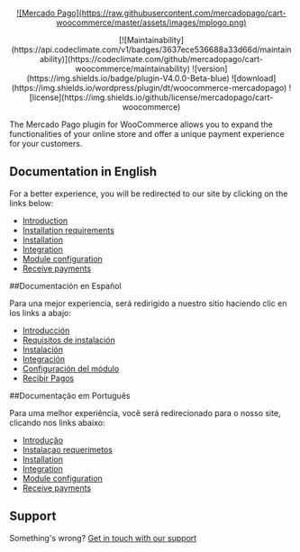 <p align="center"><a href="https://www.mercadopago.com/">![Mercado Pago](https://raw.githubusercontent.com/mercadopago/cart-woocommerce/master/assets/images/mplogo.png)
</a></p>

<p align="center">
[![Maintainability](https://api.codeclimate.com/v1/badges/3637ece536688a33d66d/maintainability)](https://codeclimate.com/github/mercadopago/cart-woocommerce/maintainability)
![version](https://img.shields.io/badge/plugin-V4.0.0-Beta-blue)
![download](https://img.shields.io/wordpress/plugin/dt/woocommerce-mercadopago)
![license](https://img.shields.io/github/license/mercadopago/cart-woocommerce)
</p>

The Mercado Pago plugin for WooCommerce allows you to expand the functionalities of your online store and offer a unique payment experience for your customers.

## Documentation in English

For a better experience, you will be redirected to our site by clicking on the links below:

* [Introduction](https://www.mercadopago.com.ar/developers/en/plugins_sdks/plugins/official/woo-commerce/#bookmark_introduction)
* [Installation requirements](https://www.mercadopago.com.ar/developers/en/plugins_sdks/plugins/official/woo-commerce/#bookmark_installation_requirements)
* [Installation](https://www.mercadopago.com.ar/developers/en/plugins_sdks/plugins/official/woo-commerce/#bookmark_installation)
* [Integration](https://www.mercadopago.com.ar/developers/en/plugins_sdks/plugins/official/woo-commerce/#bookmark_integration)
* [Module configuration](https://www.mercadopago.com.ar/developers/en/plugins_sdks/plugins/official/woo-commerce/#bookmark_module_configuration)
* [Receive payments](https://www.mercadopago.com.ar/developers/en/plugins_sdks/plugins/official/woo-commerce/#bookmark_receive_payments)

##Documentación en Español

Para una mejor experiencia, será redirigido a nuestro sitio haciendo clic en los links a abajo:

* [Introducción](https://www.mercadopago.com.ar/developers/es/plugins_sdks/plugins/official/woo-commerce/#bookmark_introducción)
* [Requisitos de instalación](https://www.mercadopago.com.ar/developers/es/plugins_sdks/plugins/official/woo-commerce/#bookmark_requisitos_de_instalación)
* [Instalación](https://www.mercadopago.com.ar/developers/es/plugins_sdks/plugins/official/woo-commerce/#bookmark_integración)
* [Integración](https://www.mercadopago.com.ar/developers/es/plugins_sdks/plugins/official/woo-commerce/#bookmark_integración)
* [Configuración del módulo](https://www.mercadopago.com.ar/developers/es/plugins_sdks/plugins/official/woo-commerce/#bookmark_configuración_del_módulo)
* [Recibir Pagos](https://www.mercadopago.com.ar/developers/es/plugins_sdks/plugins/official/woo-commerce/#bookmark_recibir_pagos)

##Documentação em Português

Para uma melhor experiência, você será redirecionado para o nosso site, clicando nos links abaixo:

* [Introdução](https://www.mercadopago.com.br/developers/pt/plugins_sdks/plugins/official/woo-commerce/#bookmark_introdução)
* [Instalaçao requerimetos](https://www.mercadopago.com.br/developers/pt/plugins_sdks/plugins/official/woo-commerce/#bookmark_requisitos_de_instalação)
* [Installation](https://www.mercadopago.com.br/developers/pt/plugins_sdks/plugins/official/woo-commerce/#bookmark_instalação)
* [Integration](https://www.mercadopago.com.br/developers/pt/plugins_sdks/plugins/official/woo-commerce/#bookmark_instalação)
* [Module configuration](https://www.mercadopago.com.br/developers/pt/plugins_sdks/plugins/official/woo-commerce/#bookmark_configuração_do_módulo)
* [Receive payments](https://www.mercadopago.com.ar/developers/pt/plugins_sdks/plugins/official/woo-commerce/#bookmark_receber_pagamentos)

## Support

Something's wrong? [Get in touch with our support](https://www.mercadopago.com.ar/developers/en/support)
